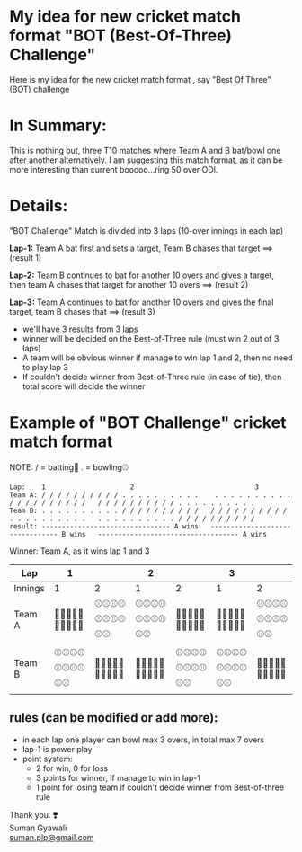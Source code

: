 # My idea for new cricket match format "BOT (Best-Of-Three) Challenge"

Here is my idea for the new cricket match format , say "Best Of Three" (BOT) challenge

# In Summary:
This is nothing but, three T10 matches where Team A and B bat/bowl one after another alternatively.
I am suggesting this match format, as it can be more interesting than current booooo...ring 50 over ODI.

# Details:
"BOT Challenge" Match is divided into 3 laps (10-over innings in each lap)

**Lap-1:** Team A bat first and sets a target, Team B chases that target ==> (result 1)  

**Lap-2:** Team B continues to bat for another 10 overs and gives a target, then team A chases that target for another 10 overs ==> (result 2)  

**Lap-3:** Team A continues to bat for another 10 overs and gives the final target, team B chases that ==> (result 3)  

- we'll have 3 results from 3 laps
- winner will be decided on the Best-of-Three rule (must win 2 out of 3 laps)
- A team will be obvious winner if manage to win lap 1 and 2, then no need to play lap 3
- If couldn't decide winner from Best-of-Three rule (in case of tie), then total score will decide the winner

# Example of "BOT Challenge" cricket match format 
NOTE: / = batting🏏            . = bowling⚾
```
Lap:    1				 	  2    				             3
Team A: / / / / / / / / / / . . . . . . . . . .    . . . . . . . . . . / / / / / / / / / /   / / / / / / / / / / . . . . . . . . . .
Team B: . . . . . . . . . . / / / / / / / / / /   / / / / / / / / / / . . . . . . . . . .   . . . . . . . . . . / / / / / / / / / /
result: -------------------------------- A wins   -------------------------------- B wins   ----------------------------------- A wins  
```
Winner: Team A, as it wins lap 1 and 3

| Lap     | 1          |            | 2          |            | 3          |            |
|---------|------------|------------|------------|------------|------------|------------|
| Innings | 1          | 2          | 1          | 2          | 1          | 2          |
| Team A  | 🏏🏏🏏🏏🏏🏏🏏🏏🏏🏏 | ⚾⚾⚾⚾⚾⚾⚾⚾⚾⚾ | ⚾⚾⚾⚾⚾⚾⚾⚾⚾⚾ | 🏏🏏🏏🏏🏏🏏🏏🏏🏏🏏 | 🏏🏏🏏🏏🏏🏏🏏🏏🏏🏏 | ⚾⚾⚾⚾⚾⚾⚾⚾⚾⚾ |
| Team B  | ⚾⚾⚾⚾⚾⚾⚾⚾⚾⚾ | 🏏🏏🏏🏏🏏🏏🏏🏏🏏🏏 | 🏏🏏🏏🏏🏏🏏🏏🏏🏏🏏 | ⚾⚾⚾⚾⚾⚾⚾⚾⚾⚾ | ⚾⚾⚾⚾⚾⚾⚾⚾⚾⚾ | 🏏🏏🏏🏏🏏🏏🏏🏏🏏🏏 |

## rules (can be modified or add more):
- in each lap one player can bowl max 3 overs, in total max 7 overs
- lap-1 is power play
- point system:
  * 2 for win, 0 for loss
  * 3 points for winner, if manage to win in lap-1
  * 1 point for losing team if couldn't decide winner from Best-of-three rule

Thank you. ❣️  
Suman Gyawali  
suman.plp@gmail.com
